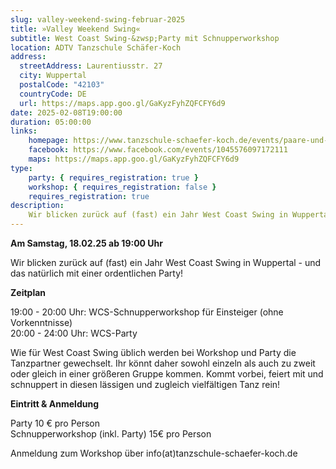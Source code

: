 ```yaml
---
slug: valley-weekend-swing-februar-2025
title: »Valley Weekend Swing«
subtitle: West Coast Swing-&zwsp;Party mit Schnupperworkshop
location: ADTV Tanzschule Schäfer-Koch
address:
  streetAddress: Laurentiusstr. 27
  city: Wuppertal
  postalCode: "42103"
  countryCode: DE
  url: https://maps.app.goo.gl/GaKyzFyhZQFCFY6d9
date: 2025-02-08T19:00:00
duration: 05:00:00
links:
    homepage: https://www.tanzschule-schaefer-koch.de/events/paare-und-singles/events-erwachsene-detail?tx_calendarize_calendar%5Baction%5D=detail&tx_calendarize_calendar%5Bcontroller%5D=Calendar&tx_calendarize_calendar%5Bindex%5D=74987&cHash=ed5060cf8079f17a2faf20eedea9626f
    facebook: https://www.facebook.com/events/1045576097172111
    maps: https://maps.app.goo.gl/GaKyzFyhZQFCFY6d9
type:
    party: { requires_registration: true }
    workshop: { requires_registration: false }
    requires_registration: true
description:
    Wir blicken zurück auf (fast) ein Jahr West Coast Swing in Wuppertal - und das natürlich mit einer Party!
---
```


**Am Samstag, 18.02.25 ab 19:00 Uhr**

Wir blicken zurück auf (fast) ein Jahr West Coast Swing in Wuppertal - und das natürlich mit einer ordentlichen Party!

**Zeitplan**

19:00 - 20:00 Uhr: WCS-Schnupperworkshop für Einsteiger (ohne Vorkenntnisse)<br>
20:00 - 24:00 Uhr: WCS-Party

Wie für West Coast Swing üblich werden bei Workshop und Party die Tanzpartner gewechselt. Ihr könnt daher sowohl einzeln als auch zu zweit oder gleich in einer größeren Gruppe kommen. Kommt vorbei, feiert mit und schnuppert in diesen lässigen und zugleich vielfältigen Tanz rein!

**Eintritt & Anmeldung**

Party 10 € pro Person<br>
Schnupperworkshop (inkl. Party) 15€ pro Person<br>

Anmeldung zum Workshop über info(at)tanzschule-schaefer-koch.de
